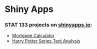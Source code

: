# Shiny Apps

### STAT 133 projects on [shinyapps.io]():

- [Mortgage Calculator](https://fredcheng02.shinyapps.io/mortgage-calc/)
- [Harry Potter Series Text Analysis](https://fredcheng02.shinyapps.io/harry-potter/)

